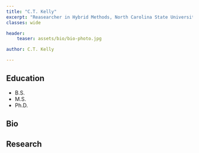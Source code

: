 ```yaml
---
title: "C.T. Kelly"
excerpt: "Reasearcher in Hybrid Methods, North Carolina State University"
classes: wide

header:
    teaser: assets/bio/bio-photo.jpg

author: C.T. Kelly

---
```

## Education
* B.S.
* M.S.
* Ph.D.

## Bio


## Research

